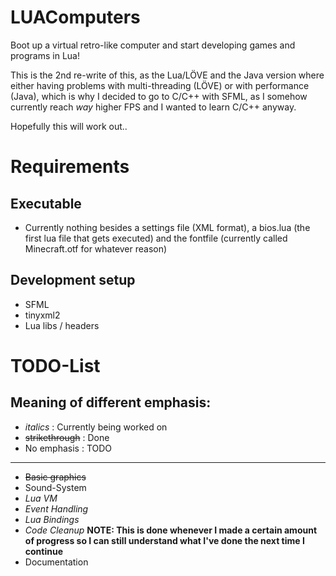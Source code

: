 # LUAComputers
Boot up a virtual retro-like computer and start developing games and programs in Lua!



This is the 2nd re-write of this, as the Lua/LÖVE and the Java version where either having problems with multi-threading (LÖVE) or with performance (Java), which is why I decided to go to C/C++ with SFML, as I somehow currently reach _way_ higher FPS and I wanted to learn C/C++ anyway.



Hopefully this will work out..



# Requirements
## Executable
- Currently nothing besides a settings file (XML format), a bios.lua (the first lua file that gets executed) and the fontfile (currently called Minecraft.otf for whatever reason)



## Development setup
- SFML
- tinyxml2
- Lua libs / headers



# TODO-List

## Meaning of different emphasis:
- _italics_ : Currently being worked on
- ~~strikethrough~~ : Done
- No emphasis : TODO

---

- ~~Basic graphics~~
- Sound-System
- _Lua VM_
- _Event Handling_
- _Lua Bindings_
- _Code Cleanup_		**NOTE: This is done whenever I made a certain amount of progress so I can still understand what I've done the next time I continue**
- Documentation

